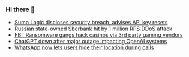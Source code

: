 ### Hi there 👋

<!--START_SECTION:feed-->
* [Sumo Logic discloses security breach, advises API key resets](https://www.bleepingcomputer.com/news/security/sumo-logic-discloses-security-breach-advises-api-key-resets/)
* [Russian state-owned Sberbank hit by 1 million RPS DDoS attack](https://www.bleepingcomputer.com/news/security/russian-state-owned-sberbank-hit-by-1-million-rps-ddos-attack/)
* [FBI: Ransomware gangs hack casinos via 3rd party gaming vendors](https://www.bleepingcomputer.com/news/security/fbi-ransomware-gangs-hack-casinos-via-3rd-party-gaming-vendors/)
* [ChatGPT down after major outage impacting OpenAI systems](https://www.bleepingcomputer.com/news/technology/chatgpt-down-after-major-outage-impacting-openai-systems/)
* [WhatsApp now lets users hide their location during calls](https://www.bleepingcomputer.com/news/security/whatsapp-now-lets-users-hide-their-location-during-calls/)
<!--END_SECTION:feed-->

<!--
**frankenk/frankenk** is a ✨ _special_ ✨ repository because its `README.md` (this file) appears on your GitHub profile.

Here are some ideas to get you started:

- 🔭 I’m currently working on ...
- 🌱 I’m currently learning ...
- 👯 I’m looking to collaborate on ...
- 🤔 I’m looking for help with ...
- 💬 Ask me about ...
- 📫 How to reach me: ...
- 😄 Pronouns: ...
- ⚡ Fun fact: ...
-->



